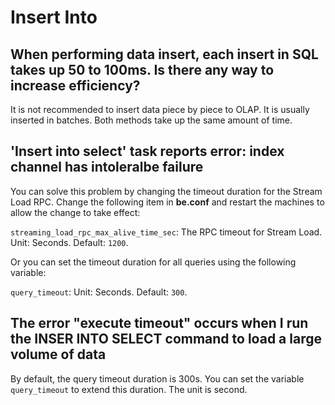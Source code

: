 # Insert Into

## When performing data insert, each insert in SQL takes up 50 to 100ms. Is there any way to increase efficiency?

It is not recommended to insert data piece by piece to OLAP. It is usually inserted in batches. Both methods take up the same amount of time.

## 'Insert into select' task reports error: index channel has intoleralbe failure

You can solve this problem by changing the timeout duration for the Stream Load RPC. Change the following item in **be.conf** and restart the machines to allow the change to take effect:

`streaming_load_rpc_max_alive_time_sec`: The RPC timeout for Stream Load. Unit: Seconds. Default: `1200`.

Or you can set the timeout duration for all queries using the following variable:

`query_timeout`: Unit: Seconds. Default: `300`.

## The error "execute timeout" occurs when I run the INSER INTO SELECT command to load a large volume of data

By default, the query timeout duration is 300s. You can set the variable `query_timeout` to extend this duration. The unit is second.
